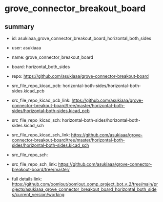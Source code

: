 # grove_connector_breakout_board
 
## summary 
* id: asukiaaa_grove_connector_breakout_board_horizontal_both_sides
* user: asukiaaa
* name: grove_connector_breakout_board
* board: horizontal_both_sides
* repo: https://github.com/asukiaaa/grove-connector-breakout-board
* src_file_repo_kicad_pcb: horizontal-both-sides/horizontal-both-sides.kicad_pcb
* src_file_repo_kicad_pcb_link: https://github.com/asukiaaa/grove-connector-breakout-board/tree/master/horizontal-both-sides/horizontal-both-sides.kicad_pcb
* src_file_repo_kicad_sch: horizontal-both-sides/horizontal-both-sides.kicad_sch
* src_file_repo_kicad_sch_link: https://github.com/asukiaaa/grove-connector-breakout-board/tree/master/horizontal-both-sides/horizontal-both-sides.kicad_sch

* src_file_repo_sch: 
* src_file_repo_sch_link: https://github.com/asukiaaa/grove-connector-breakout-board/tree/master/
* full details link: https://github.com/oomlout/oomlout_oomp_project_bot_v_2/tree/main/projects/asukiaaa_grove_connector_breakout_board_horizontal_both_sides/current_version/working  






